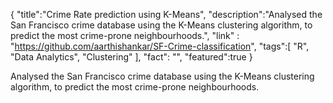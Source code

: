 {
    "title":"Crime Rate prediction using K-Means",
    "description":"Analysed the San Francisco crime database using the K-Means clustering algorithm, to predict the most crime-prone neighbourhoods.",
    "link" : "https://github.com/aarthishankar/SF-Crime-classification",
    "tags":[
          "R",
          "Data Analytics",
          "Clustering"
        ],
        "fact": "",
        "featured":true
}
<p>Analysed the San Francisco crime database using the K-Means clustering algorithm, to predict the most crime-prone neighbourhoods.</p>
